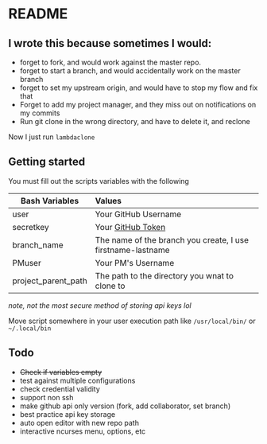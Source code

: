 # README

## I wrote this because sometimes I would:

* forget to fork, and would work against the master repo.
* forget to start a branch, and would accidentally work on the master branch
* forget to set my upstream origin, and would have to stop my flow and fix that
* Forget to add my project manager, and they miss out on notifications on my commits
* Run git clone in the wrong directory, and have to delete it, and reclone 

Now I just run `lambdaclone`

## Getting started

You must fill out the scripts variables with the following


| Bash Variables | Values |
| ----- | :-----|
| user                  | Your GitHub Username |
| secretkey             | Your [GitHub Token](https://github.com/settings/tokens)|
| branch_name           | The name of the branch you create, I use firstname-lastname |
| PMuser                | Your PM's Username |
| project_parent_path   | The path to the directory you wnat to clone to |

*note,* *not the most secure method of storing api keys lol*

Move script somewhere in your user execution path like `/usr/local/bin/` or `~/.local/bin`

## Todo

- ~~Check if variables empty~~
- test against multiple configurations
- check credential validity
- support non ssh
- make github api only version (fork, add collaborator, set branch)
- best practice api key storage
- auto open editor with new repo path
- interactive ncurses menu, options, etc